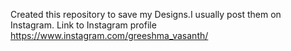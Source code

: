 Created this repository to save my Designs.I usually post them on Instagram. Link to Instagram profile https://www.instagram.com/greeshma_vasanth/
